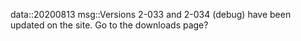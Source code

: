 data::20200813
msg::Versions 2-033 and 2-034 (debug) have been updated on the site. Go to the downloads page?
